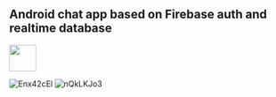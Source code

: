 ## Android chat app based on Firebase auth and realtime database

<img src="https://github.com/favicon.ico](https://github.com/mikimik01/firekom/assets/51535459/b8debc9c-171f-46cd-bd1f-3bdbbde1fc20" width="48">

![Enx42cEl](https://github.com/mikimik01/firekom/assets/51535459/b8debc9c-171f-46cd-bd1f-3bdbbde1fc20)
![nQkLKJo3](https://github.com/mikimik01/firekom/assets/51535459/fd5f5882-a584-4435-a5e1-027a5eb0f018)
